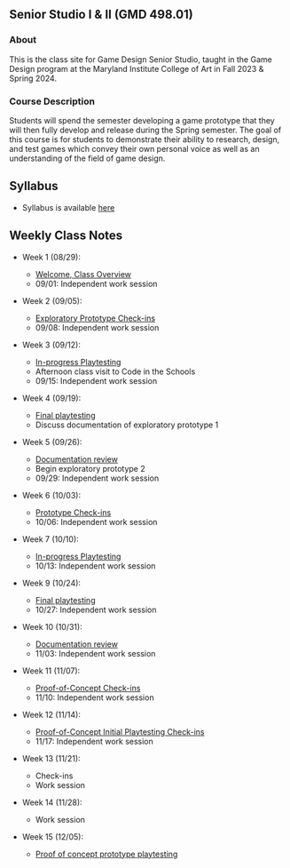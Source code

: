 ## Senior Studio I & II (GMD 498.01)

### About
This is the class site for Game Design Senior Studio, taught in the Game Design program at the Maryland Institute College of Art in Fall 2023 & Spring 2024.

### Course Description
Students will spend the semester developing a game prototype that they will then fully develop and release during the Spring semester. The goal of this course is for students to demonstrate their ability to research, design, and test games which convey their own personal voice as well as an understanding of the field of game design.


## Syllabus
- Syllabus is available [here](https://docs.google.com/document/d/16n9ynIaXhGAcryLIEwBfpeYK2IpDd3oDKhHminUAnsU/edit?usp=sharing)

## Weekly Class Notes

- Week 1 (08/29):
  - [Welcome, Class Overview](week1.md)
  - 09/01: Independent work session

- Week 2 (09/05):
  - [Exploratory Prototype Check-ins](week2.md)
  - 09/08: Independent work session

- Week 3 (09/12):
  - [In-progress Playtesting](week3.md)
  - Afternoon class visit to Code in the Schools
  - 09/15: Independent work session  

- Week 4 (09/19):
  - [Final playtesting](week4.md)
  - Discuss documentation of exploratory prototype 1

- Week 5 (09/26):
  - [Documentation review](week5.md)
  - Begin exploratory prototype 2
  - 09/29: Independent work session

- Week 6 (10/03):
  - [Prototype Check-ins](week6.md)
  - 10/06: Independent work session  

- Week 7 (10/10):
  - [In-progress Playtesting](week7.md)
  - 10/13: Independent work session   

- Week 9 (10/24):
  - [Final playtesting](week9.md)
  - 10/27: Independent work session

- Week 10 (10/31):
  - [Documentation review](week10.md)
  - 11/03: Independent work session

- Week 11 (11/07):
  - [Proof-of-Concept Check-ins](week11.md)
  - 11/10: Independent work session

- Week 12 (11/14):
  - [Proof-of-Concept Initial Playtesting Check-ins](week12.md)
  - 11/17: Independent work session

- Week 13 (11/21):
  - Check-ins
  - Work session
  
- Week 14 (11/28):
  - Work session

- Week 15 (12/05):
  - [Proof of concept prototype playtesting](week15.md)